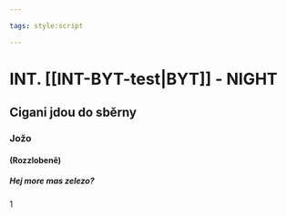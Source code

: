 ```yaml
---

tags: style:script

---
```




# INT. [[INT-BYT-test|BYT]] - NIGHT 
## Cigani jdou do sběrny
### Jožo
#### (Rozzlobeně)
##### Hej more mas zelezo?

1